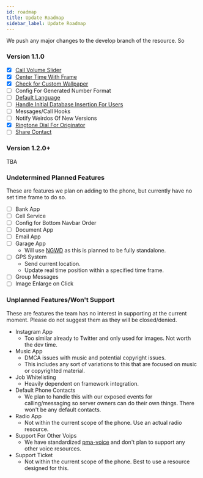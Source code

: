 ```yaml
---
id: roadmap
title: Update Roadmap
sidebar_label: Update Roadmap
---
```


We push any major changes to the develop branch of the resource. So

### Version 1.1.0
- [x] [Call Volume Slider](https://github.com/project-error/npwd/commit/85f464c6e216f83250516a2d7cdc2bc27c0f23ef)
- [x] [Center Time With Frame](https://github.com/project-error/npwd/issues/511)
- [x] [Check for Custom Wallpaper](https://github.com/project-error/npwd/commit/8a1220474ff83db5fbcc8b3056c66260f3c80f4e)
- [ ] Config For Generated Number Format
- [ ] [Default Language](https://github.com/project-error/npwd/issues/501)
- [ ] [Handle Initial Database Insertion For Users](https://github.com/project-error/npwd/issues/502)
- [ ] Messages/Call Hooks 
- [ ] Notify Weirdos Of New Versions
- [x] [Ringtone Dial For Originator](https://github.com/project-error/npwd/commit/071e5e65d9bc3627ad5a122bafe45feb5d06233e)
- [ ] [Share Contact](https://github.com/project-error/npwd/issues/472)

### Version 1.2.0+
TBA

### Undetermined Planned Features 
These are features we plan on adding to the phone, but currently have no set time frame to do so.

- [ ] Bank App				
- [ ] Cell Service
- [ ] Config for Bottom Navbar Order				
- [ ] Document App				
- [ ] Email App				
- [ ] Garage App
    - Will use [NGWD](https://github.com/project-error/new-garage-who-dis) as this is planned to be fully standalone. 
- [ ] GPS System	
    - Send current location.
    - Update real time position within a specified time frame.
- [ ] Group Messages				
- [ ] Image Enlarge on Click

### Unplanned Features/Won't Support			
These are features the team has no interest in supporting at the current moment. Please do not suggest them as they will be closed/denied.	

- Instagram	App
    - Too similar already to Twitter and only used for images.	Not worth the dev time.
- Music App
    - DMCA issues with music and potential copyright issues.	
    - This includes any sort of variations to this that are focused on music or copyrighted material.
- Job Whitelisting
    - Heavily dependent on framework integration.
- Default Phone Contacts
    - We plan to handle this with our exposed events for calling/messaging so server owners can do their own things. There won't be any default contacts.
- Radio App
    - Not within the current scope of the phone. Use an actual radio resource.				
- Support For Other Voips		
    - We have standardized [pma-voice](https://github.com/AvarianKnight/pma-voice) and don't plan to support any other voice resources.		
- Support Ticket
    - Not within the current scope of the phone. Best to use a resource designed for this.						

